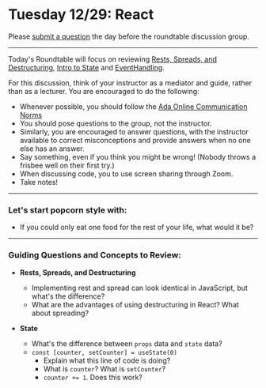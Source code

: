 # Tuesday 12/29: React

Please [submit a question](https://airtable.com/shrOEPwWbMZXxXlTt) the day before the roundtable discussion group.

---

Today's Roundtable will focus on reviewing [Rests, Spreads, and Destructuring](#), [Intro to State](https://learn-2.galvanize.com/cohorts/2036/blocks/1112/content_files/02-react-week-1/intro-to-state.md) and [EventHandling](https://learn-2.galvanize.com/cohorts/2036/blocks/1112/content_files/02-react-week-1/events.md).

For this discussion, think of your instructor as a mediator and guide, rather than as a lecturer. You are encouraged to do the following:

* Whenever possible, you should follow the [Ada Online Communication Norms](https://learn-2.galvanize.com/cohorts/2036/blocks/882/content_files/00-welcome-to-ada/02-wk01-online-communication-norms.md)
* You should pose questions to the group, not the instructor.
* Similarly, you are encouraged to answer questions, with the instructor available to correct misconceptions and provide answers when no one else has an answer.
* Say something, even if you think you might be wrong! (Nobody throws a frisbee well on their first try.)
* When discussing code, you to use screen sharing through Zoom.
* Take notes!

---

### Let's start popcorn style with:
* If you could only eat one food for the rest of your life, what would it be?


---

### Guiding Questions and Concepts to Review:
* **Rests, Spreads, and Destructuring**
  * Implementing rest and spread can look identical in JavaScript, but what's the difference?
  * What are the advantages of using destructuring in React? What about spreading?

* **State**
  * What's the difference between `props` data and `state` data?
  * `const [counter, setCounter] = useState(0)`
    * Explain what this line of code is doing?
    * What is `counter`? What is `setCounter`?
    * `counter += 1`. Does this work?